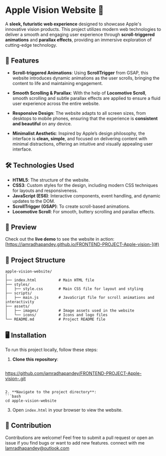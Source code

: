 

# Apple Vision Website 🌟

A **sleek, futuristic web experience** designed to showcase Apple's innovative vision products. This project utilizes modern web technologies to deliver a smooth and engaging user experience through **scroll-triggered animations** and **parallax effects**, providing an immersive exploration of cutting-edge technology.

## 🚀 Features

- **Scroll-triggered Animations**: Using **ScrollTrigger** from GSAP, this website introduces dynamic animations as the user scrolls, bringing the content to life and maintaining engagement.
  
- **Smooth Scrolling & Parallax**: With the help of **Locomotive Scroll**, smooth scrolling and subtle parallax effects are applied to ensure a fluid user experience across the entire website.

- **Responsive Design**: The website adapts to all screen sizes, from desktops to mobile phones, ensuring that the experience is **consistent and beautiful** on any device.

- **Minimalist Aesthetic**: Inspired by Apple’s design philosophy, the interface is **clean, simple**, and focused on delivering content with minimal distractions, offering an intuitive and visually appealing user interface.

## 🛠️ Technologies Used

- **HTML5**: The structure of the website.
- **CSS3**: Custom styles for the design, including modern CSS techniques for layouts and responsiveness.
- **JavaScript (ES6)**: Interactive components, event handling, and dynamic updates to the DOM.
- **ScrollTrigger (GSAP)**: To create scroll-based animations.
- **Locomotive Scroll**: For smooth, buttery scrolling and parallax effects.

## 📸 Preview

Check out the **live demo** to see the website in action: [https://iamradhapandey.github.io/FRONTEND-PROJECT-Apple-vision-](#)

## 📂 Project Structure

```
apple-vision-website/
│
├── index.html          # Main HTML file
├── styles/
│   ├── style.css       # Main CSS file for layout and styling
├── scripts/
│   ├── main.js         # JavaScript file for scroll animations and interactivity
├── assets/
│   ├── images/         # Image assets used in the website
│   └── icons/          # Icons and logo files
└── README.md           # Project README file
```

## 🖥️ Installation

To run this project locally, follow these steps:

1. **Clone this repository**:
   ```bash
https://github.com/iamradhapandey/FRONTEND-PROJECT-Apple-vision-.git
   ```

2. **Navigate to the project directory**:
   ```bash
   cd apple-vision-website
   ```

3. Open `index.html` in your browser to view the website.

## 🤝 Contribution

Contributions are welcome! Feel free to submit a pull request or open an issue if you find bugs or want to add new features.
connect with me Iamradhapandey@outlook.com

